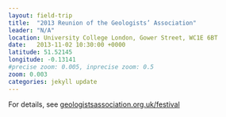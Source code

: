 ```yaml
---
layout: field-trip
title:  "2013 Reunion of the Geologists’ Association"
leader: "N/A"
location: University College London, Gower Street, WC1E 6BT
date:   2013-11-02 10:30:00 +0000
latitude: 51.52145
longitude: -0.13141
#precise zoom: 0.005, inprecise zoom: 0.5
zoom: 0.003
categories: jekyll update
---
```

For details, see <a href="https://geologistsassociation.org.uk/festival/">geologistsassociation.org.uk/festival</a>
